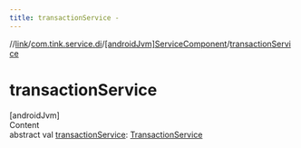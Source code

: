 ```yaml
---
title: transactionService -
---
```

//[link](../../index.md)/[com.tink.service.di](../index.md)/[[androidJvm]ServiceComponent](index.md)/[transactionService](transaction-service.md)



# transactionService  
[androidJvm]  
Content  
abstract val [transactionService](transaction-service.md): [TransactionService](../../com.tink.service.transaction/[android-jvm]-transaction-service/index.md)  



